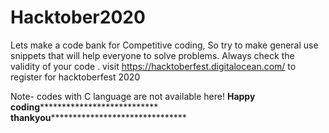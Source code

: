 # Hacktober2020
Lets make a code bank for Competitive coding,
So try to make general use snippets that will help everyone to solve problems.
Always check the validity of your code . visit https://hacktoberfest.digitalocean.com/ to register for hacktoberfest 2020

Note- codes with C language are not available here!
**********************************************************************Happy coding*************************************************************************************************
**********************************************************************thankyou*****************************************************************************************************
